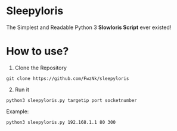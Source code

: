 # Sleepyloris

The Simplest and Readable Python 3 **Slowloris Script** ever existed!

# How to use?

1. Clone the Repository
```
git clone https://github.com/FwzNk/sleepyloris
```
2. Run it
```
python3 sleepyloris.py targetip port socketnumber
```
Example:

    python3 sleepyloris.py 192.168.1.1 80 300

